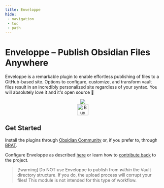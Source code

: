 ```yaml
---
title: Enveloppe
hide: 
 - navigation
 - toc
 - path
---
```


# Enveloppe – Publish Obsidian Files Anywhere

Enveloppe is a remarkable plugin to enable effortless publishing of files to a GitHub-based site. Options to configure, customize, and transform vault files result in an incredibly personalized site regardless of your syntax. You will absolutely love it and it's open source 💙

<p align="center">
	<a href="https://obsidian.md/"><img src="https://img.shields.io/badge/Auxiliary%20Tool-Obsidian-blueviolet"></img></a><br/>
	<a href='https://ko-fi.com/X8X54ZYAV' target='_blank'><img height='36' style='border:0px;height:36px;' src='https://cdn.ko-fi.com/cdn/kofi1.png?v=3' border='0' alt='Buy Me a Coffee at ko-fi.com' /></a><br/>
</p>

## Get Started

Install the plugins through [Obsidian Community](obsidian://show-plugin?id=obsidian-mkdocs-publisher) or, if you prefer to, through [BRAT](https://github.com/TfTHacker/obsidian42-brat). 

Configure Enveloppe as described [here](https://enveloppe.ovh/Getting%20Started/Plugin/) or learn how to [contribute back](https://enveloppe.ovh/Getting%20Started/Developing/) to the project.

> [!warning] Do NOT use Enveloppe to publish from *within* the Vault directory structure. If you do, the upload process will corrupt your files! This module is not intended for this type of workflow.

